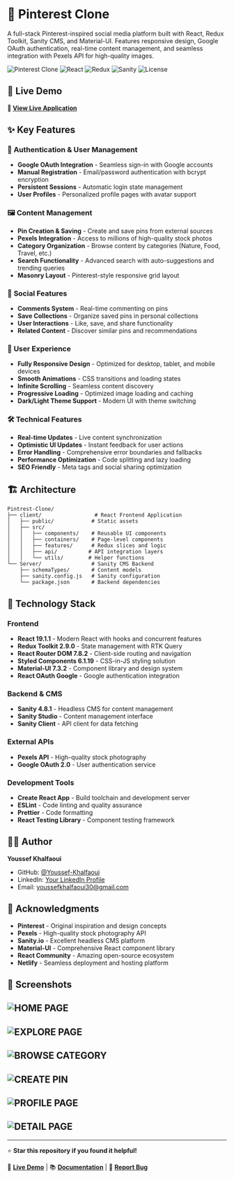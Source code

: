 # 📌 Pinterest Clone

A full-stack Pinterest-inspired social media platform built with React, Redux Toolkit, Sanity CMS, and Material-UI. Features responsive design, Google OAuth authentication, real-time content management, and seamless integration with Pexels API for high-quality images.

![Pinterest Clone](https://img.shields.io/badge/Status-Live-success)
![React](https://img.shields.io/badge/React-19.1.1-blue)
![Redux](https://img.shields.io/badge/Redux-2.9.0-purple)
![Sanity](https://img.shields.io/badge/Sanity-4.8.1-red)
![License](https://img.shields.io/badge/License-MIT-green)

## 🌟 Live Demo

**🚀 [View Live Application](https://pintrestiiclone.netlify.app/)**

## ✨ Key Features

### 🔐 **Authentication & User Management**
- **Google OAuth Integration** - Seamless sign-in with Google accounts
- **Manual Registration** - Email/password authentication with bcrypt encryption
- **Persistent Sessions** - Automatic login state management
- **User Profiles** - Personalized profile pages with avatar support

### 🖼️ **Content Management**
- **Pin Creation & Saving** - Create and save pins from external sources
- **Pexels Integration** - Access to millions of high-quality stock photos
- **Category Organization** - Browse content by categories (Nature, Food, Travel, etc.)
- **Search Functionality** - Advanced search with auto-suggestions and trending queries
- **Masonry Layout** - Pinterest-style responsive grid layout

### 💬 **Social Features**
- **Comments System** - Real-time commenting on pins
- **Save Collections** - Organize saved pins in personal collections
- **User Interactions** - Like, save, and share functionality
- **Related Content** - Discover similar pins and recommendations

### 📱 **User Experience**
- **Fully Responsive Design** - Optimized for desktop, tablet, and mobile devices
- **Smooth Animations** - CSS transitions and loading states
- **Infinite Scrolling** - Seamless content discovery
- **Progressive Loading** - Optimized image loading and caching
- **Dark/Light Theme Support** - Modern UI with theme switching

### 🛠️ **Technical Features**
- **Real-time Updates** - Live content synchronization
- **Optimistic UI Updates** - Instant feedback for user actions
- **Error Handling** - Comprehensive error boundaries and fallbacks
- **Performance Optimization** - Code splitting and lazy loading
- **SEO Friendly** - Meta tags and social sharing optimization

## 🏗️ Architecture

```
Pintrest-Clone/
├── client/                 # React Frontend Application
│   ├── public/            # Static assets
│   ├── src/
│   │   ├── components/    # Reusable UI components
│   │   ├── containers/    # Page-level components
│   │   ├── features/      # Redux slices and logic
│   │   ├── api/          # API integration layers
│   │   └── utils/        # Helper functions
└── Server/                # Sanity CMS Backend
    ├── schemaTypes/       # Content models
    ├── sanity.config.js   # Sanity configuration
    └── package.json       # Backend dependencies
```

## 🚀 Technology Stack

### **Frontend**
- **React 19.1.1** - Modern React with hooks and concurrent features
- **Redux Toolkit 2.9.0** - State management with RTK Query
- **React Router DOM 7.8.2** - Client-side routing and navigation
- **Styled Components 6.1.19** - CSS-in-JS styling solution
- **Material-UI 7.3.2** - Component library and design system
- **React OAuth Google** - Google authentication integration

### **Backend & CMS**
- **Sanity 4.8.1** - Headless CMS for content management
- **Sanity Studio** - Content management interface
- **Sanity Client** - API client for data fetching

### **External APIs**
- **Pexels API** - High-quality stock photography
- **Google OAuth 2.0** - User authentication service

### **Development Tools**
- **Create React App** - Build toolchain and development server
- **ESLint** - Code linting and quality assurance
- **Prettier** - Code formatting
- **React Testing Library** - Component testing framework

## 👨‍💻 Author

**Youssef Khalfaoui**
- GitHub: [@Youssef-Khalfaoui](https://github.com/Youssef-Khalfaoui)
- LinkedIn: [Your LinkedIn Profile](https://linkedin.com/in/your-profile)
- Email: youssefkhalfaoui30@gmail.com

## 🙏 Acknowledgments

- **Pinterest** - Original inspiration and design concepts
- **Pexels** - High-quality stock photography API
- **Sanity.io** - Excellent headless CMS platform
- **Material-UI** - Comprehensive React component library
- **React Community** - Amazing open-source ecosystem
- **Netlify** - Seamless deployment and hosting platform

## 📸 Screenshots

![HOME PAGE](img.png)
---
![EXPLORE PAGE](img2.png)
---
![BROWSE CATEGORY](img3.png)
---
![CREATE PIN](img4.png)
---
![PROFILE PAGE](img5.png)
---
![DETAIL PAGE](img6.png)
---

---

⭐ **Star this repository if you found it helpful!**

🔗 **[Live Demo](https://pintrestiiclone.netlify.app/)** | 📚 **[Documentation](#)** | 🐛 **[Report Bug](https://github.com/Youssef-Khalfaoui/Pintrest-Clone/issues)**
